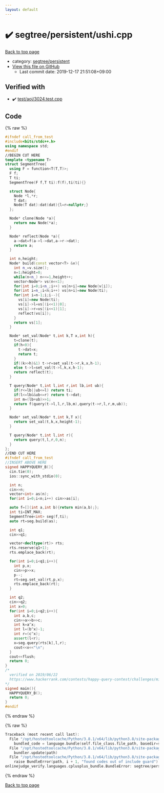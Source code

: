 ```yaml
---
layout: default
---
```


<!-- mathjax config similar to math.stackexchange -->
<script type="text/javascript" async
  src="https://cdnjs.cloudflare.com/ajax/libs/mathjax/2.7.5/MathJax.js?config=TeX-MML-AM_CHTML">
</script>
<script type="text/x-mathjax-config">
  MathJax.Hub.Config({
    TeX: { equationNumbers: { autoNumber: "AMS" }},
    tex2jax: {
      inlineMath: [ ['$','$'] ],
      processEscapes: true
    },
    "HTML-CSS": { matchFontHeight: false },
    displayAlign: "left",
    displayIndent: "2em"
  });
</script>

<script type="text/javascript" src="https://cdnjs.cloudflare.com/ajax/libs/jquery/3.4.1/jquery.min.js"></script>
<script src="https://cdn.jsdelivr.net/npm/jquery-balloon-js@1.1.2/jquery.balloon.min.js" integrity="sha256-ZEYs9VrgAeNuPvs15E39OsyOJaIkXEEt10fzxJ20+2I=" crossorigin="anonymous"></script>
<script type="text/javascript" src="../../../assets/js/copy-button.js"></script>
<link rel="stylesheet" href="../../../assets/css/copy-button.css" />


# :heavy_check_mark: segtree/persistent/ushi.cpp

<a href="../../../index.html">Back to top page</a>

* category: <a href="../../../index.html#5ac9307619d7e01a7fe6a139bee809d8">segtree/persistent</a>
* <a href="{{ site.github.repository_url }}/blob/master/segtree/persistent/ushi.cpp">View this file on GitHub</a>
    - Last commit date: 2019-12-17 21:51:08+09:00




## Verified with

* :heavy_check_mark: <a href="../../../verify/test/aoj/3024.test.cpp.html">test/aoj/3024.test.cpp</a>


## Code

<a id="unbundled"></a>
{% raw %}
```cpp
#ifndef call_from_test
#include<bits/stdc++.h>
using namespace std;
#endif
//BEGIN CUT HERE
template <typename T>
struct SegmentTree{
  using F = function<T(T,T)>;
  F f;
  T ti;
  SegmentTree(F f,T ti):f(f),ti(ti){}

  struct Node{
    Node *l,*r;
    T dat;
    Node(T dat):dat(dat){l=r=nullptr;}
  };

  Node* clone(Node *a){
    return new Node(*a);
  }

  Node* reflect(Node *a){
    a->dat=f(a->l->dat,a->r->dat);
    return a;
  }

  int n,height;
  Node* build(const vector<T> &v){
    int n_=v.size();
    n=1;height=0;
    while(n<n_) n<<=1,height++;
    vector<Node*> vs(n<<1);
    for(int i=0;i<n_;i++) vs[n+i]=new Node(v[i]);
    for(int i=n_;i<n;i++) vs[n+i]=new Node(ti);
    for(int i=n-1;i;i--){
      vs[i]=new Node(ti);
      vs[i]->l=vs[(i<<1)|0];
      vs[i]->r=vs[(i<<1)|1];
      reflect(vs[i]);
    }
    return vs[1];
  }

  Node* set_val(Node* t,int k,T x,int h){
    t=clone(t);
    if(h<0){
      t->dat=x;
      return t;
    }
    if((k>>h)&1) t->r=set_val(t->r,k,x,h-1);
    else t->l=set_val(t->l,k,x,h-1);
    return reflect(t);
  }

  T query(Node* t,int l,int r,int lb,int ub){
    if(r<=lb||ub<=l) return ti;
    if(l<=lb&&ub<=r) return t->dat;
    int m=(lb+ub)>>1;
    return f(query(t->l,l,r,lb,m),query(t->r,l,r,m,ub));
  }

  Node* set_val(Node* t,int k,T x){
    return set_val(t,k,x,height-1);
  }

  T query(Node* t,int l,int r){
    return query(t,l,r,0,n);
  }
};
//END CUT HERE
#ifndef call_from_test
//INSERT ABOVE HERE
signed HAPPYQUERY_B(){
  cin.tie(0);
  ios::sync_with_stdio(0);

  int n;
  cin>>n;
  vector<int> as(n);
  for(int i=0;i<n;i++) cin>>as[i];

  auto f=[](int a,int b){return min(a,b);};
  int ti=INT_MAX;
  SegmentTree<int> seg(f,ti);
  auto rt=seg.build(as);

  int q1;
  cin>>q1;

  vector<decltype(rt)> rts;
  rts.reserve(q1+1);
  rts.emplace_back(rt);

  for(int i=0;i<q1;i++){
    int p,x;
    cin>>p>>x;
    p--;
    rt=seg.set_val(rt,p,x);
    rts.emplace_back(rt);
  }

  int q2;
  cin>>q2;
  int x=0;
  for(int i=0;i<q2;i++){
    int a,b,c;
    cin>>a>>b>>c;
    int k=a^x;
    int l=(b^x)-1;
    int r=(c^x);
    assert(l<r);
    x=seg.query(rts[k],l,r);
    cout<<x<<"\n";
  }
  cout<<flush;
  return 0;
}
/*
  verified on 2019/06/22
  https://www.hackerrank.com/contests/happy-query-contest/challenges/minimum-history-query
*/
signed main(){
  HAPPYQUERY_B();
  return 0;
}
#endif

```
{% endraw %}

<a id="bundled"></a>
{% raw %}
```cpp
Traceback (most recent call last):
  File "/opt/hostedtoolcache/Python/3.8.1/x64/lib/python3.8/site-packages/onlinejudge_verify/docs.py", line 348, in write_contents
    bundled_code = language.bundle(self.file_class.file_path, basedir=self.cpp_source_path)
  File "/opt/hostedtoolcache/Python/3.8.1/x64/lib/python3.8/site-packages/onlinejudge_verify/languages/cplusplus.py", line 63, in bundle
    bundler.update(path)
  File "/opt/hostedtoolcache/Python/3.8.1/x64/lib/python3.8/site-packages/onlinejudge_verify/languages/cplusplus_bundle.py", line 151, in update
    raise BundleError(path, i + 1, "found codes out of include guard")
onlinejudge_verify.languages.cplusplus_bundle.BundleError: segtree/persistent/ushi.cpp: line 5: found codes out of include guard

```
{% endraw %}

<a href="../../../index.html">Back to top page</a>

